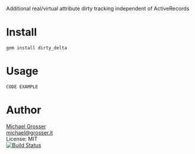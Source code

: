 Additional real/virtual attribute dirty tracking independent of ActiveRecords

Install
=======

    gem install dirty_delta

Usage
=====

    CODE EXAMPLE

Author
======
[Michael Grosser](http://grosser.it)<br/>
michael@grosser.it<br/>
License: MIT<br/>
[![Build Status](https://secure.travis-ci.org/grosser/dirty_delta.png)](http://travis-ci.org/grosser/dirty_delta)
